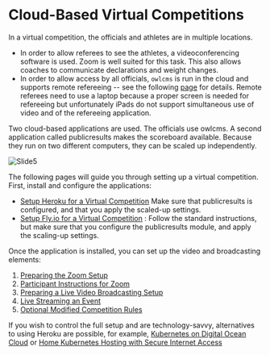 

# Cloud-Based Virtual Competitions

In a virtual competition, the officials and athletes are in multiple locations.  

- In order to allow referees to see the athletes, a videoconferencing software is used. Zoom is well suited for this task. This also allows coaches to communicate declarations and weight changes.
- In order to allow access by all officials, `owlcms` is run in the cloud and supports remote refereeing -- see the following [page](Refereeing#Mobile-Device-Refereeing) for details. Remote referees need to use a laptop because a proper screen is needed for refereeing but unfortunately iPads do not support simultaneous use of video and of the refereeing application.

Two cloud-based applications are used.  The officials use owlcms.  A second application called publicresults makes the scoreboard available.  Because they run on two different computers, they can be scaled up independently.

![Slide5](img/PublicResults/CloudExplained/Slide5.SVG)

The following pages will guide you through setting up a virtual competition. First, install and configure the applications:

- [Setup Heroku for a Virtual Competition](HerokuLarge)  Make sure that publicresults is configured, and that you apply the scaled-up settings.
- [Setup Fly.io for a Virtual Competition](Fly) : Follow the standard instructions, but make sure that you configure the publicresults module, and apply the scaling-up settings.

Once the application is installed, you can set up the video and broadcasting elements:

1. [Preparing the Zoom Setup](PrepareZoomBroadcasting)
2. [Participant Instructions for Zoom](UserInstructionsForZoom)
3. [Preparing a Live Video Broadcasting Setup](OBS)
4. [Live Streaming an Event](Streaming)
5. [Optional Modified Competition Rules](ModifiedRules)

If you wish to control the full setup and are technology-savvy, alternatives to using Heroku are possible, for example, [Kubernetes on Digital Ocean Cloud](DigitalOcean) or [Home Kubernetes Hosting with Secure Internet Access](k3d)

